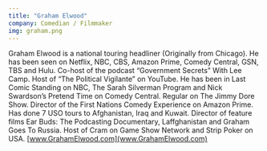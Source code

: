 ```yaml
---
title: "Graham Elwood"
company: Comedian / Filmmaker
img: graham.png
---
```


Graham Elwood is a national touring headliner (Originally from Chicago). He has been seen on Netflix, NBC, CBS, Amazon Prime, Comedy Central, GSN, TBS and Hulu.
Co-host of the podcast “Government Secrets” With Lee Camp. Host of “The Political Vigilante” on YouTube. He has been in Last Comic Standing on NBC, The Sarah
Silverman Program and Nick Swardson’s Pretend Time on Comedy Central. Regular on The Jimmy Dore Show. Director of the First Nations Comedy Experience on Amazon Prime. Has done 7 USO tours to Afghanistan, Iraq and Kuwait. Director of feature films Ear Buds: The Podcasting Documentary, Laffghanistan and Graham Goes To Russia. Host of Cram on Game Show Network and Strip Poker on USA. [www.GrahamElwood.com](www.GrahamElwood.com)
